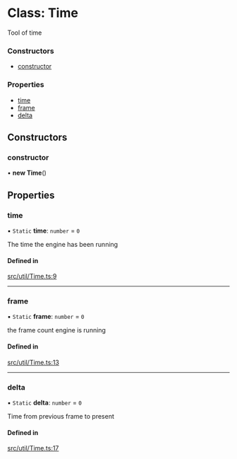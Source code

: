 # Class: Time

Tool of time

### Constructors

- [constructor](Time.md#constructor)

### Properties

- [time](Time.md#time)
- [frame](Time.md#frame)
- [delta](Time.md#delta)

## Constructors

### constructor

• **new Time**()

## Properties

### time

▪ `Static` **time**: `number` = `0`

The time the engine has been running

#### Defined in

[src/util/Time.ts:9](https://github.com/Orillusion/orillusion/blob/main/src/util/Time.ts#L9)

___

### frame

▪ `Static` **frame**: `number` = `0`

the frame count engine is running

#### Defined in

[src/util/Time.ts:13](https://github.com/Orillusion/orillusion/blob/main/src/util/Time.ts#L13)

___

### delta

▪ `Static` **delta**: `number` = `0`

Time from previous frame to present

#### Defined in

[src/util/Time.ts:17](https://github.com/Orillusion/orillusion/blob/main/src/util/Time.ts#L17)
